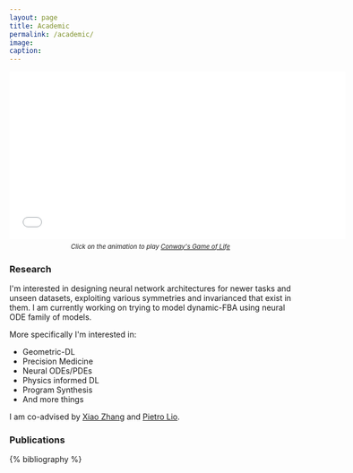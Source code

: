 ```yaml
---
layout: page
title: Academic
permalink: /academic/
image:
caption:
---
```

<div style="text-align: center;">
    <iframe id="gameoflife_frame" frameborder="0" width="600" height="300" src="/assets/game/embeded.html?width=800&height=600&speed=2000"></iframe>
    <p style="font-style: italic; margin-top: 0.5em; font-size: 0.8em;">
        Click on the animation to play <a href="https://en.wikipedia.org/wiki/Conway%27s_Game_of_Life" target="_blank">Conway's Game of Life</a>
    </p>
</div>

### <a name="research"></a> Research

I'm interested in designing neural network architectures for newer tasks and unseen datasets, exploiting various symmetries and invarianced that exist in them. I am currently working on trying to model dynamic-FBA using neural ODE family of models. 

More specifically I'm interested in:

* Geometric-DL
* Precision Medicine
* Neural ODEs/PDEs
* Physics informed DL
* Program Synthesis
* And more things

I am co-advised by [Xiao Zhang](https://xiao-zhang.net/) and [Pietro Lio](https://www.cl.cam.ac.uk/~pl219/).

### Publications

{% bibliography %}
